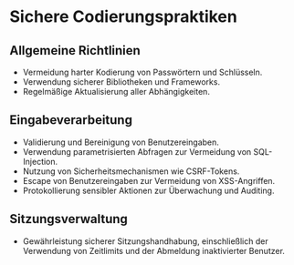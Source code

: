 # Sichere Codierungspraktiken

## Allgemeine Richtlinien
- Vermeidung harter Kodierung von Passwörtern und Schlüsseln.
- Verwendung sicherer Bibliotheken und Frameworks.
- Regelmäßige Aktualisierung aller Abhängigkeiten.

## Eingabeverarbeitung
- Validierung und Bereinigung von Benutzereingaben.
- Verwendung parametrisierten Abfragen zur Vermeidung von SQL-Injection.
- Nutzung von Sicherheitsmechanismen wie CSRF-Tokens.
- Escape von Benutzereingaben zur Vermeidung von XSS-Angriffen.
- Protokollierung sensibler Aktionen zur Überwachung und Auditing.

## Sitzungsverwaltung
- Gewährleistung sicherer Sitzungshandhabung, einschließlich der Verwendung von Zeitlimits und der Abmeldung inaktivierter Benutzer.